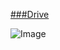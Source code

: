 [###Drive
](https://drive.google.com/drive/folders/1GKdPG60LBvru-e2fMha9NIqRZFCKdvjO)



![Image](https://github.com/user-attachments/assets/80127c9e-17d7-412f-a379-abc8f2e61ad0)
